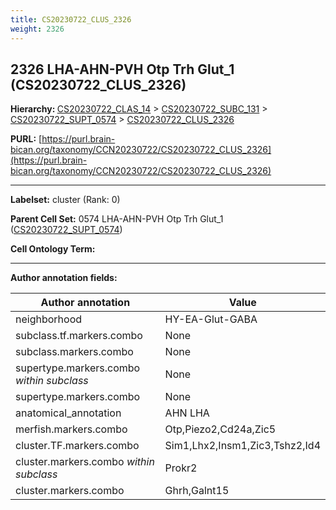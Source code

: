 ```yaml
---
title: CS20230722_CLUS_2326
weight: 2326
---
```

## 2326 LHA-AHN-PVH Otp Trh Glut_1 (CS20230722_CLUS_2326)
<b>Hierarchy: </b>
[CS20230722_CLAS_14](../CS20230722_CLAS_14) >
[CS20230722_SUBC_131](../CS20230722_SUBC_131) >
[CS20230722_SUPT_0574](../CS20230722_SUPT_0574) >
[CS20230722_CLUS_2326](../CS20230722_CLUS_2326)

**PURL:** [https://purl.brain-bican.org/taxonomy/CCN20230722/CS20230722_CLUS_2326](https://purl.brain-bican.org/taxonomy/CCN20230722/CS20230722_CLUS_2326)

---


**Labelset:** cluster (Rank: 0)

**Parent Cell Set:** 0574 LHA-AHN-PVH Otp Trh Glut_1 ([CS20230722_SUPT_0574](../CS20230722_SUPT_0574))



**Cell Ontology Term:** 

[MARKER GENES.]: #


---

[TRANSFERRED ANNOTATIONS.]: #


[AUTHOR ANNOTATION FIELDS.]: #


**Author annotation fields:**

| Author annotation | Value |
|-------------------|-------|
|neighborhood|HY-EA-Glut-GABA|
|subclass.tf.markers.combo|None|
|subclass.markers.combo|None|
|supertype.markers.combo _within subclass_|None|
|supertype.markers.combo|None|
|anatomical_annotation|AHN LHA|
|merfish.markers.combo|Otp,Piezo2,Cd24a,Zic5|
|cluster.TF.markers.combo|Sim1,Lhx2,Insm1,Zic3,Tshz2,Id4|
|cluster.markers.combo _within subclass_|Prokr2|
|cluster.markers.combo|Ghrh,Galnt15|
